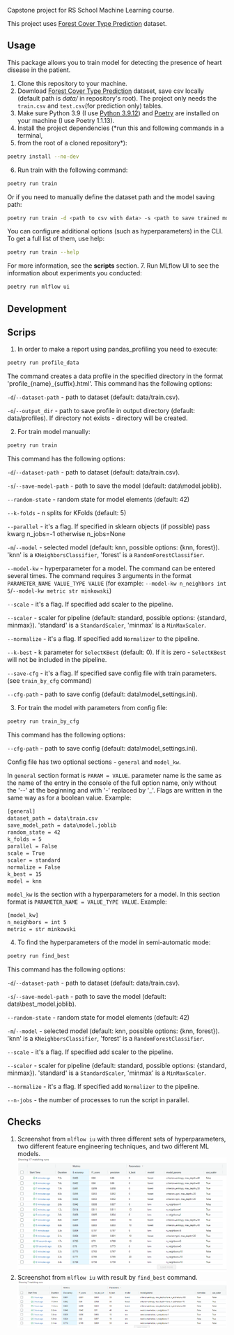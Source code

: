 
Capstone project for RS School Machine Learning course.

This project uses [Forest Cover Type Prediction](https://www.kaggle.com/competitions/forest-cover-type-prediction) dataset.

## Usage
This package allows you to train model for detecting the presence of heart disease in the patient.
1. Clone this repository to your machine.
2. Download [Forest Cover Type Prediction](https://www.kaggle.com/competitions/forest-cover-type-prediction) 
dataset, save csv locally (default path is *data/* in repository's root). 
The project only needs the `train.csv` and `test.csv`(for prediction only) tables.
3. Make sure Python 3.9 (I use [Python 3.9.12](https://www.python.org/downloads/release/python-3912/)) 
and [Poetry](https://python-poetry.org/docs/) are installed on your machine (I use Poetry 1.1.13).
4. Install the project dependencies (*run this and following commands in a terminal, 
5. from the root of a cloned repository*):
```sh
poetry install --no-dev
```
6. Run train with the following command:
```sh
poetry run train
```
Or if you need to manually define the dataset path and the model saving path:
```sh
poetry run train -d <path to csv with data> -s <path to save trained model>
```
You can configure additional options (such as hyperparameters) in the CLI. 
To get a full list of them, use help:
```sh
poetry run train --help
```
For more information, see the **scripts** section.
7. Run MLflow UI to see the information about experiments you conducted:
```sh
poetry run mlflow ui
```

## Development

## Scrips

1. In order to make a report using pandas_profiling you need to execute:
```sh
poetry run profile_data
```
The command creates a data profile in the specified directory in the format 
'profile_{name}_{suffix}.html'. This command has the following options:

`-d`/`--dataset-path` - path to dataset (default: data/train.csv).

`-o`/`--output_dir` - path to save profile in output directory (default: data/profiles).
If directory not exists - directory will be created.

2. For train model manually:
```sh
poetry run train
```
This command has the following options:

`-d`/`--dataset-path` - path to dataset (default: data/train.csv).

`-s`/`--save-model-path` - path to save the model (default: data\model.joblib).

`--random-state` - random state for model elements (default: 42)

`--k-folds` - n splits for KFolds (default: 5)

`--parallel` - it's a flag. If specified in sklearn objects 
(if possible) pass kwarg n_jobs=-1 otherwise n_jobs=None

`-m`/`--model` - selected model (default: knn, possible options: {knn, forest}).
'knn' is a `KNeighborsClassifier`, 'forest' is a `RandomForestClassifier`.

`--model-kw` - hyperparameter for a model. The command can be entered several times.
The command requires 3 arguments in the format `PARAMETER_NAME VALUE_TYPE VALUE` 
(for example: `--model-kw n_neighbors int 5`/`--model-kw metric str minkowski`)

`--scale` - it's a flag. If specified add scaler to the pipeline.

`--scaler` - scaler for pipeline (default: standard, possible options: {standard, minmax}).
'standard' is a `StandardScaler`, 'minmax' is a `MinMaxScaler`.

`--normalize` - it's a flag. If specified add `Normalizer` to the pipeline.

`--k-best` - k parameter for `SelectKBest` (default: 0). If it is zero - 
`SelectKBest` will not be included in the pipeline.

`--save-cfg` - it's a flag. If specified save config file with train parameters.
(see `train_by_cfg` command)

`--cfg-path` - path to save config (default: data\model_settings.ini).

3. For train the model with parameters from config file:
```sh
poetry run train_by_cfg
```
This command has the following options:

`--cfg-path` - path to save config (default: data\model_settings.ini).

Config file has two optional sections - `general` and `model_kw`.

In `general` section format is `PARAM = VALUE`. parameter name is 
the same as the name of the entry in the console of the full option name, 
only without the '--' at the beginning and with '-' replaced by '_'. 
Flags are written in the same way as for a boolean value. Example:
```
[general]
dataset_path = data\train.csv
save_model_path = data\model.joblib
random_state = 42
k_folds = 5
parallel = False
scale = True
scaler = standard
normalize = False
k_best = 15
model = knn
```
`model_kw` is the section with a hyperparameters for a model. In this 
section format is `PARAMETER_NAME = VALUE_TYPE VALUE`. Example:
```
[model_kw]
n_neighbors = int 5
metric = str minkowski
```
4. To find the hyperparameters of the model in semi-automatic mode:
```sh
poetry run find_best
```
This command has the following options:

`-d`/`--dataset-path` - path to dataset (default: data/train.csv).

`-s`/`--save-model-path` - path to save the model (default: data\best_model.joblib).

`--random-state` - random state for model elements (default: 42)

`-m`/`--model` - selected model (default: knn, possible options: {knn, forest}).
'knn' is a `KNeighborsClassifier`, 'forest' is a `RandomForestClassifier`.

`--scale` - it's a flag. If specified add scaler to the pipeline.

`--scaler` - scaler for pipeline (default: standard, possible options: {standard, minmax}).
'standard' is a `StandardScaler`, 'minmax' is a `MinMaxScaler`.

`--normalize` - it's a flag. If specified add `Normalizer` to the pipeline.

`--n-jobs` - the number of processes to run the script in parallel.

## Checks
1. Screenshot from `mlflow iu` with three different sets of hyperparameters, two different feature engineering techniques, and two different ML models.
![MLFlow runs](materials/mlflow_runs.png)
2. Screenshot from `mlflow iu` with result by `find_best` command.
![MLFlow runs](materials/mlflow_runs_find_best.png)